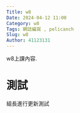 ```yaml
---
Title: w8
Date: 2024-04-12 11:00
Category: w8
Tags: 網誌編寫 , pelicanch
Slug: w8
Author: 41123131
---
```


w8上課內容.
<!-- PELICAN_END_SUMMARY -->

# 測試
組長進行更新測試





